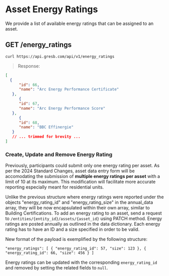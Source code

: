 # Asset Energy Ratings


We provide a list of available energy ratings that can be assigned to an asset.

## GET /energy_ratings

```shell
curl https://api.gresb.com/api/v1/energy_ratings
```

> Response:

```json
[
  {
      "id": 66,
      "name": "Arc Energy Performance Certificate"
   },
      {
      "id": 67,
      "name": "Arc Energy Performance Score"
   },
      {
      "id": 68,
      "name": "BBC Effinergie"
   }
   // ... trimmed for brevity ...
]
```

### Create, Update and Remove Energy Rating

Previously, participants could submit only one energy rating per asset. As per the 2024 Standard Changes, asset data entry form will be accomodating the submission of **multiple energy ratings per asset** with a limit of 10 at its maximum. This modification will facilitate more accurate reporting especially meant for residential units.

Unlike the previous structure where energy ratings were reported under the objects "energy_rating_id" and "energy_rating_size" in the annual_data array, they will be now encapsulated within their own array, similar to Building Certifications. To add an energy rating to an asset, send a request to `/entities/{entity_id}/assets/{asset_id}` using PATCH method. Energy ratings are posted annually as outlined in the data dictionary. Each energy rating has to have an ID and a size specified in order to be valid.

New format of the payload is exemplified by the following structure:

`"energy_ratings": [
  {
    "energy_rating_id": 57,
    "size": 123
  },
  {
    "energy_rating_id": 66,
    "size": 456
  }
]`

Energy ratings can be updated with the corresponding `energy_rating_id` and removed by setting the related fields to `null`.
